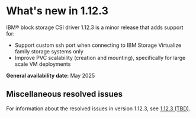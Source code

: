 # What's new in 1.12.3

IBM® block storage CSI driver 1.12.3 is a minor release that adds support for:

- Support custom ssh port when connecting to IBM Storage Virtualize family storage systems only
- Improve PVC scalability (creation and mounting), specifically for large scale VM deployments

**General availability date:** May 2025

## Miscellaneous resolved issues

For information about the resolved issues in version 1.12.3, see [1.12.3 (TBD)](changelog_1.12.3.md).
